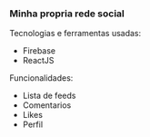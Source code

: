 ### Minha propria rede social

Tecnologias e ferramentas usadas:

- Firebase
- ReactJS

Funcionalidades:

- Lista de feeds
- Comentarios
- Likes
- Perfil
